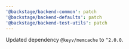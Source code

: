 ```yaml
---
'@backstage/backend-common': patch
'@backstage/backend-defaults': patch
'@backstage/backend-test-utils': patch
---
```


Updated dependency `@keyv/memcache` to `^2.0.0`.
